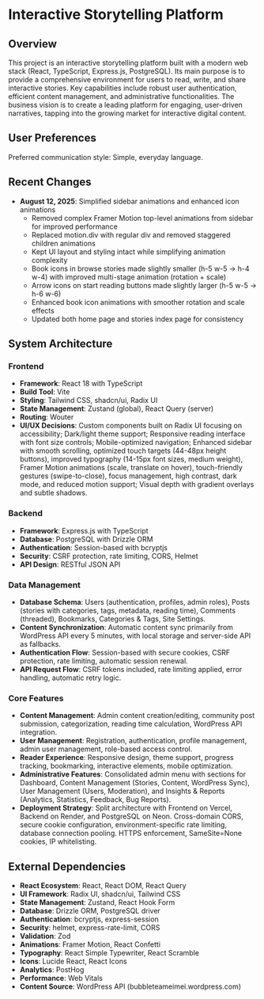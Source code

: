 # Interactive Storytelling Platform

## Overview
This project is an interactive storytelling platform built with a modern web stack (React, TypeScript, Express.js, PostgreSQL). Its main purpose is to provide a comprehensive environment for users to read, write, and share interactive stories. Key capabilities include robust user authentication, efficient content management, and administrative functionalities. The business vision is to create a leading platform for engaging, user-driven narratives, tapping into the growing market for interactive digital content.

## User Preferences
Preferred communication style: Simple, everyday language.

## Recent Changes
- **August 12, 2025**: Simplified sidebar animations and enhanced icon animations
  - Removed complex Framer Motion top-level animations from sidebar for improved performance
  - Replaced motion.div with regular div and removed staggered children animations
  - Kept UI layout and styling intact while simplifying animation complexity
  - Book icons in browse stories made slightly smaller (h-5 w-5 → h-4 w-4) with improved multi-stage animation (rotation + scale)
  - Arrow icons on start reading buttons made slightly larger (h-5 w-5 → h-6 w-6)  
  - Enhanced book icon animations with smoother rotation and scale effects
  - Updated both home page and stories index page for consistency

## System Architecture

### Frontend
- **Framework**: React 18 with TypeScript
- **Build Tool**: Vite
- **Styling**: Tailwind CSS, shadcn/ui, Radix UI
- **State Management**: Zustand (global), React Query (server)
- **Routing**: Wouter
- **UI/UX Decisions**: Custom components built on Radix UI focusing on accessibility; Dark/light theme support; Responsive reading interface with font size controls; Mobile-optimized navigation; Enhanced sidebar with smooth scrolling, optimized touch targets (44-48px height buttons), improved typography (14-15px font sizes, medium weight), Framer Motion animations (scale, translate on hover), touch-friendly gestures (swipe-to-close), focus management, high contrast, dark mode, and reduced motion support; Visual depth with gradient overlays and subtle shadows.

### Backend
- **Framework**: Express.js with TypeScript
- **Database**: PostgreSQL with Drizzle ORM
- **Authentication**: Session-based with bcryptjs
- **Security**: CSRF protection, rate limiting, CORS, Helmet
- **API Design**: RESTful JSON API

### Data Management
- **Database Schema**: Users (authentication, profiles, admin roles), Posts (stories with categories, tags, metadata, reading time), Comments (threaded), Bookmarks, Categories & Tags, Site Settings.
- **Content Synchronization**: Automatic content sync primarily from WordPress API every 5 minutes, with local storage and server-side API as fallbacks.
- **Authentication Flow**: Session-based with secure cookies, CSRF protection, rate limiting, automatic session renewal.
- **API Request Flow**: CSRF tokens included, rate limiting applied, error handling, automatic retry logic.

### Core Features
- **Content Management**: Admin content creation/editing, community post submission, categorization, reading time calculation, WordPress API integration.
- **User Management**: Registration, authentication, profile management, admin user management, role-based access control.
- **Reader Experience**: Responsive design, theme support, progress tracking, bookmarking, interactive elements, mobile optimization.
- **Administrative Features**: Consolidated admin menu with sections for Dashboard, Content Management (Stories, Content, WordPress Sync), User Management (Users, Moderation), and Insights & Reports (Analytics, Statistics, Feedback, Bug Reports).
- **Deployment Strategy**: Split architecture with Frontend on Vercel, Backend on Render, and PostgreSQL on Neon. Cross-domain CORS, secure cookie configuration, environment-specific rate limiting, database connection pooling. HTTPS enforcement, SameSite=None cookies, IP whitelisting.

## External Dependencies
- **React Ecosystem**: React, React DOM, React Query
- **UI Framework**: Radix UI, shadcn/ui, Tailwind CSS
- **State Management**: Zustand, React Hook Form
- **Database**: Drizzle ORM, PostgreSQL driver
- **Authentication**: bcryptjs, express-session
- **Security**: helmet, express-rate-limit, CORS
- **Validation**: Zod
- **Animations**: Framer Motion, React Confetti
- **Typography**: React Simple Typewriter, React Scramble
- **Icons**: Lucide React, React Icons
- **Analytics**: PostHog
- **Performance**: Web Vitals
- **Content Source**: WordPress API (bubbleteameimei.wordpress.com)